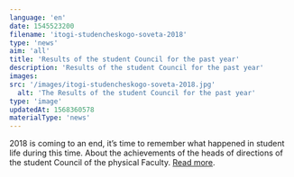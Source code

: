 ```yaml
---
language: 'en'
date: 1545523200
filename: 'itogi-studencheskogo-soveta-2018'
type: 'news'
aim: 'all'
title: 'Results of the student Council for the past year'
description: 'Results of the student Council for the past year'
images:
src: '/images/itogi-studencheskogo-soveta-2018.jpg'
  alt: 'The Results of the student Council for the past year'
type: 'image'
updatedAt: 1568360578
materialType: 'news'
---
```

2018 is coming to an end, it’s time to remember what happened in student life during this time. About the achievements of the heads of directions of the student Council of the physical Faculty. [Read more](https://vk.com/@physvsu-itogi-goda-studencheskogo-soveta).
